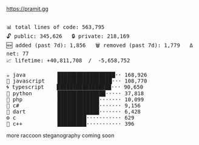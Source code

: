 https://pramit.gg
 <!-- LANGUAGES BREAKDOWN START -->
<pre><code style="font-family: monospace; font-size: 14px;">
📊 total lines of code: 563,795
🔓 public: 345,626   🔒 private: 218,169
🆕 added (past 7d): 1,856   🗑️ removed (past 7d): 1,779   Δ net: 77
📈 lifetime: +40,811,708  /  -5,658,752

☕ java          ██████████████████·· 168,926
💛 javascript    █████████████████··· 108,770
🌀 typescript    █████████████████··· 90,650
🐍 python        ███████████████····· 37,818
🐘 php           █████████████······· 10,099
🔧 c#            █████████████······· 9,156
🎯 dart          █████████████······· 6,428
⚙️ c             █████████··········· 629
🧩 c++           █████████··········· 396
</code></pre>
 <!-- LANGUAGES BREAKDOWN END -->
more raccoon steganography coming soon
